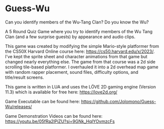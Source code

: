 # Guess-Wu
Can you identify members of the Wu-Tang Clan? Do you know the Wu?

A 5 Round Quiz Game where you try to identify members of the Wu Tang Clan 
(and a few surprise guests) by appearance and audio clips.

This game was created by modifying the simple Mario-style platformer from the 
CS50X Harvard Online course here: https://cs50.harvard.edu/x/2023/. 
I've kept the sprite sheet and character animations from that game but changed 
nearly everything else. The game from that course was a 2d side scrolling 
tile-based platformer. I overhauled it into a 2d overhead map game with 
random rapper placement, sound files, difficulty options, and title/result screens.

This game is written in LUA and uses the LÖVE 2D gaming engine (Version 11.3) which is 
available for free here: https://love2d.org/

Game Executable can be found here: https://github.com/Jolomono/Guess-Wu/releases/

Game Demonstration Videos can be found here: https://youtu.be/05fRa2lPiZU?si=9GNk_HqlYOvmzcFs
